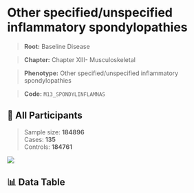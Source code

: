 # Other specified/unspecified inflammatory spondylopathies

> **Root:** Baseline Disease  

> **Chapter:** Chapter XIII- Musculoskeletal  

> **Phenotype:** Other specified/unspecified inflammatory spondylopathies  

> **Code:** `M13_SPONDYLINFLAMNAS`

## 🧪 All Participants  
> Sample size: **184896**  
> Cases: **135**  
> Controls: **184761**
<img src="/Sensitive/Figures/ALL/Baseline/M13_SPONDYLINFLAMNAS.png"/>

## 📊 Data Table
<CsvTableMRF src="/Sensitive/Data/ALL/Baseline/LG_M13_SPONDYLINFLAMNAS.csv"/>


